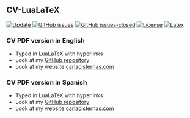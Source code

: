 ## CV-LuaLaTeX

[![Update](https://img.shields.io/badge/latest%20update-December%202020-orange.svg)](https://github.com/carlacisternasg/CV-LuaLaTeX/blob/master/CV-Carla-Cisternas.pdf) [![GitHub issues](https://img.shields.io/github/issues/carlacisternasg/CV-LuaLaTeX.svg)](https://github.com/carlacisternasg/CV-LuaLaTeX/issues/) [![GitHub issues-closed](https://img.shields.io/github/issues-closed/carlacisternasg/CV-LuaLaTeX.svg)](https://github.com/carlacisternasg/CV-LuaLaTeX/issues?q=is%3Aissue+is%3Aclosed) [![License](https://img.shields.io/badge/license-CC--BY--4.0-black)](https://github.com/carlacisternasg/CV-LuaLaTeX/blob/master/LICENSE.txt) [![Latex](https://img.shields.io/badge/Made%20with-LaTeX-1f425f.svg)](https://www.latex-project.org/) 

### CV PDF version in English
- Typed in LuaLaTeX with hyperlinks
- Look at my [GitHub repository](https://github.com/carlacisternasg/CV-LuaLaTeX/blob/master/CV-Carla-Cisternas.pdf)
- Look at my website [carlacisternas.com](https://carlacisternas.com/) 

### CV PDF version in Spanish
- Typed in LuaLaTeX with hyperlinks
- Look at my [GitHub repository](https://github.com/carlacisternasg/CV-LuaLaTeX/blob/master/spanish-version/CV-Carla-Cisternas.pdf)
- Look at my website [carlacisternas.com](https://carlacisternas.com/) 
